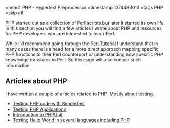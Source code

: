 =head1 PHP - Hypertext Preprocessor
=timestamp 1374483013
=tags PHP
=skip all

<p>
<a href="http://www.php.net/">PHP</a> started out as a collection of Perl scripts but later it started its own life.
In this section you will find a few articles I wrote about PHP and
resources for PHP developers who are interested to learn Perl.
</p>

<p>
While I'd recommend going through the <a href="/perl-tutorial">Perl Tutorial</a>
I understand that in many cases there is a need for a more direct approach mapping
specific PHP functions to their Perl counterpart or understanding how specific
PHP knowledge translates to Perl. So this page will also contain such information.
</p>

<!--
<ul>
<li></li>
</ul>
-->

<!--
<ul>
<li>To the course: <a href="/testing-php-applications-using-php">Testing PHP Applications using PHP</a></li>
</ul>
-->

<h2>Articles about PHP</h2>
<p>
I have written a couple of articles related to PHP. Mostly about testing.
</p>
<ul>
<li><a href="/testing-php-code-with-simpletest.html">Testing PHP code with SimpleTest</a></li>
<li><a href="/testing-php-applications.html">Testing PHP Applications</a></li>
<li><a href="/introduction-to-phpunit.html">Introduction to PHPUnit</a></li>
<li><a href="/testing-hello-world.html">Testing Hello World in several languages including PHP</a></li>
</ul>


